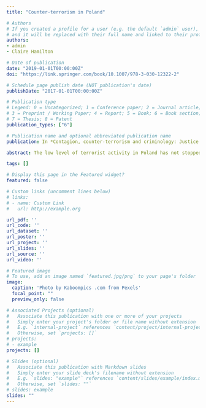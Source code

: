 ```yaml
---
title: "Counter-terrorism in Poland"

# Authors
# If you created a profile for a user (e.g. the default `admin` user), write the username (folder name) here 
# and it will be replaced with their full name and linked to their profile
authors:
- admin
- Claire Hamilton

# Date of publication
date: "2019-01-01T00:00:00Z"
doi: "https://link.springer.com/book/10.1007/978-3-030-12322-2"

# Schedule page publish date (NOT publication's date)
publishDate: "2017-01-01T00:00:00Z"

# Publication type
# Legend: 0 = Uncategorized; 1 = Conference paper; 2 = Journal article;
# 3 = Preprint / Working Paper; 4 = Report; 5 = Book; 6 = Book section;
# 7 = Thesis; 8 = Patent
publication_types: ["6"]

# Publication name and optional abbreviated publication name
publication: In *Contagion, counter-terrorism and criminology: Justice in the shadow of terror*

abstract: The low level of terrorist activity in Poland has not stopped it legislating in the wake of the recent terror attacks in Europe. This chapter begins with an outline of the historical development of counter-terrorism law and policy in Poland prior to 9/11, before providing a synopsis of post-9/11 domestic and European Union legislation. The final section examines the types of contagion according to the categories set out in Chapter 1. Recent years have seen a series of dramatic reforms of the Polish criminal justice system on the basis of the terrorist threat creating conditions for violations of the rights to liberty, privacy, and so on. In this more recent legislation, the chapter finds strong evidence in support of the ‘contagion’ thesis, particularly in a political context where core democratic guarantees appear under threat.

tags: []

# Display this page in the Featured widget?
featured: false

# Custom links (uncomment lines below)
# links:
# - name: Custom Link
#   url: http://example.org

url_pdf: ''
url_code: ''
url_dataset: ''
url_poster: ''
url_project: ''
url_slides: ''
url_source: ''
url_video: ''

# Featured image
# To use, add an image named `featured.jpg/png` to your page's folder 
image:
  caption: 'Photo by Kaboompics .com from Pexels'
  focal_point: ""
  preview_only: false

# Associated Projects (optional)
#   Associate this publication with one or more of your projects
#   Simply enter your project's folder or file name without extension
#   E.g. `internal-project` references `content/project/internal-project/index.md`
#   Otherwise, set `projects: []`
# projects:
# - example
projects: []

# Slides (optional)
#   Associate this publication with Markdown slides
#   Simply enter your slide deck's filename without extension
#   E.g. `slides: "example"` references `content/slides/example/index.md`
#   Otherwise, set `slides: ""`
# slides: example
slides: ""
---
```

